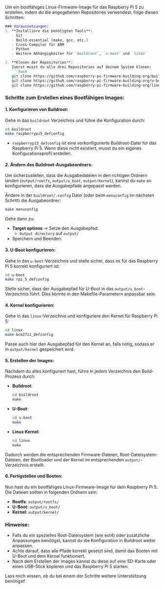Um ein bootfähiges Linux-Firmware-Image für das Raspberry Pi 5 zu erstellen, indem du die angegebenen Repositories verwendest, folge diesen Schritten:
```md
### Voraussetzungen:
1. **Installiere die benötigten Tools**:
   - Git
   - Build-essential (make, gcc, etc.)
   - Cross-Compiler für ARM
   - Python
   - Weitere Abhängigkeiten für `buildroot`, `u-boot` und `linux`

2. **Klonen der Repositories**:
   Zuerst musst du alle drei Repositories auf deinem System klonen:
   ```bash
   git clone https://github.com/raspberry-pi-firmware-building-org/buildroot.git
   git clone https://github.com/raspberry-pi-firmware-building-org/u-boot.git
   git clone https://github.com/raspberry-pi-firmware-building-org/linux.git
   ```

### Schritte zum Erstellen eines Bootfähigen Images:

#### 1. **Konfigurieren von Buildroot**:
   Gehe in das `buildroot` Verzeichnis und führe die Konfiguration durch:
   ```bash
   cd buildroot
   make raspberrypi5_defconfig
   ```
   - `raspberrypi5_defconfig` ist eine vorkonfigurierte Buildroot-Datei für das Raspberry Pi 5. Wenn diese nicht existiert, musst du ein eigenes Konfigurationsprofil erstellen.

#### 2. **Ändern des Buildroot-Ausgabeordners**:
   Um sicherzustellen, dass die Ausgabedateien in den richtigen Ordnern landen (`output/rootfs`, `output/u_boot`, `output/kernel`), kannst du `make` so konfigurieren, dass die Ausgabepfade angepasst werden.

   Ändere in der `buildroot/.config` Datei (oder beim `menuconfig` im nächsten Schritt) die Ausgabeordner:
   ```bash
   make menuconfig
   ```
   Gehe dann zu:
   - **Target options** → Setze den Ausgabepfad.
     - `Output directory` auf `output/`
   - Speichern und Beenden.

#### 3. **U-Boot konfigurieren**:
   Gehe in das `u-boot`-Verzeichnis und stelle sicher, dass es für das Raspberry Pi 5 korrekt konfiguriert ist:
   ```bash
   cd u-boot
   make rpi_5_defconfig
   ```
   Stelle sicher, dass der Ausgabepfad für U-Boot in das `output/u_boot`-Verzeichnis führt. Dies könnte in den Makefile-Parametern anpassbar sein.

#### 4. **Kernel konfigurieren**:
   Gehe in das `linux`-Verzeichnis und konfiguriere den Kernel für Raspberry Pi 5:
   ```bash
   cd linux
   make bcm2711_defconfig
   ```
   Passe auch hier den Ausgabepfad für den Kernel an, falls nötig, sodass er in `output/kernel` gespeichert wird.

#### 5. **Erstellen der Images**:
   Nachdem du alles konfiguriert hast, führe in jedem Verzeichnis den Build-Prozess durch:

   - **Buildroot**:
     ```bash
     cd buildroot
     make
     ```

   - **U-Boot**:
     ```bash
     cd u-boot
     make
     ```

   - **Linux Kernel**:
     ```bash
     cd linux
     make
     ```

   Dadurch werden die entsprechenden Firmware-Dateien, Root-Dateisystem-Dateien, der Bootloader und der Kernel im entsprechenden `output/`-Verzeichnis erstellt.

#### 6. **Fertigstellen und Booten**:
   Nun hast du ein bootfähiges Linux-Firmware-Image für dein Raspberry Pi 5. Die Dateien sollten in folgenden Ordnern sein:
   - **Rootfs**: `output/rootfs/`
   - **U-Boot**: `output/u_boot/`
   - **Kernel**: `output/kernel/`

### Hinweise:
- Falls du ein spezielles Root-Dateisystem (wie ext4) oder zusätzliche Anpassungen benötigst, kannst du die Konfiguration in Buildroot weiter anpassen.
- Achte darauf, dass alle Pfade korrekt gesetzt sind, damit das Booten mit U-Boot und dem Kernel funktioniert.
- Nach dem Erstellen der Images kannst du diese auf eine SD-Karte oder einen USB-Stick kopieren und das Raspberry Pi 5 starten.

Lass mich wissen, ob du bei einem der Schritte weitere Unterstützung benötigst!
```
